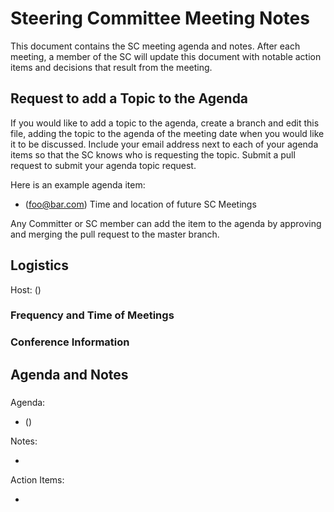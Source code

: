 # <Project Name> Steering Committee Meeting Notes

This document contains the SC meeting agenda and notes.  After each meeting, a member of the SC will update this document with notable action items and decisions that result from the meeting.

## Request to add a Topic to the Agenda

If you would like to add a topic to the agenda, create a branch and edit this file, adding the topic to the agenda of the meeting date when you would like it to be discussed.  Include your email address next to each of your agenda items so that the SC knows who is requesting the topic.  Submit a pull request to submit your agenda topic request.

Here is an example agenda item:

*   (foo@bar.com) Time and location of future SC Meetings

Any Committer or SC member can add the item to the agenda by approving and merging the pull request to the master branch.

## Logistics

Host: **<Full Name>** (_<Role>_) [<Email>](<Email>)

### Frequency and Time of Meetings

### Conference Information

## Agenda and Notes

### <Date>

Agenda:

*   (<Email>) <Topic>

Notes:

*   

Action Items:

*   